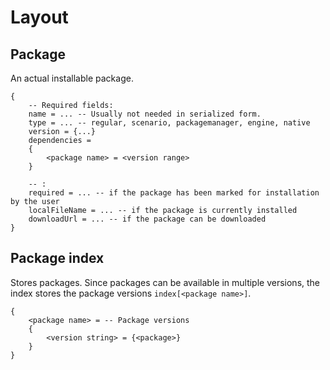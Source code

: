 # Layout

## Package

An actual installable package.

```
{
    -- Required fields:
    name = ... -- Usually not needed in serialized form.
    type = ... -- regular, scenario, packagemanager, engine, native
    version = {...}
    dependencies =
    {
        <package name> = <version range>
    }

    -- :
    required = ... -- if the package has been marked for installation by the user
    localFileName = ... -- if the package is currently installed
    downloadUrl = ... -- if the package can be downloaded
}
```




## Package index

Stores packages.  Since packages can be available in multiple versions,
the index stores the package versions `index[<package name>]`.

```
{
    <package name> = -- Package versions
    {
        <version string> = {<package>}
    }
}
```
